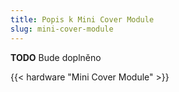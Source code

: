 ```yaml
---
title: Popis k Mini Cover Module
slug: mini-cover-module
---
```


**TODO** Bude doplněno

{{< hardware "Mini Cover Module" >}}
